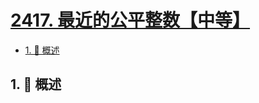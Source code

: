 # [2417. 最近的公平整数【中等】](https://github.com/tnotesjs/TNotes.leetcode/tree/main/notes/2417.%20%E6%9C%80%E8%BF%91%E7%9A%84%E5%85%AC%E5%B9%B3%E6%95%B4%E6%95%B0%E3%80%90%E4%B8%AD%E7%AD%89%E3%80%91)

<!-- region:toc -->

- [1. 📝 概述](#1--概述)

<!-- endregion:toc -->

## 1. 📝 概述
